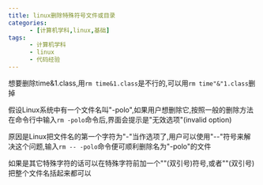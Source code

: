 ```yaml
---
title: linux删除特殊符号文件或目录
categories: 
      - [计算机学科,linux,基础]
tags:
      - 计算机学科
      - linux
      - 代码经验
---
```


想要删除time&1.class,用`rm time&1.class`是不行的,可以用`rm time"&"1.class`删掉

假设Linux系统中有一个文件名叫"-polo",如果用户想删除它,按照一般的删除方法在命令行中输入`rm -polo`命令后,界面会提示是"无效选项"(invalid option)

原因是Linux把文件名的第一个字符为"-"当作选项了,用户可以使用"--"符号来解决这个问题,输入`rm -- -polo`命令便可顺利删除名为"-polo"的文件

如果是其它特殊字符的话可以在特殊字符前加一个""(双引号)符号,或者""(双引号)把整个文件名括起来都可以